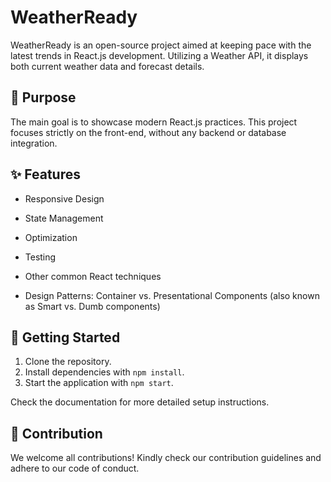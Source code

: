 # WeatherReady

WeatherReady is an open-source project aimed at keeping pace with the latest trends in React.js development. Utilizing a Weather API, it displays both current weather data and forecast details.

## 📌 Purpose

The main goal is to showcase modern React.js practices. This project focuses strictly on the front-end, without any backend or database integration.

## ✨ Features

- Responsive Design
- State Management
- Optimization
- Testing
- Other common React techniques

- Design Patterns: Container vs. Presentational Components (also known as Smart vs. Dumb components)

## 🚀 Getting Started

1. Clone the repository.
2. Install dependencies with `npm install`.
3. Start the application with `npm start`.

Check the documentation for more detailed setup instructions.

## 🤝 Contribution

We welcome all contributions! Kindly check our contribution guidelines and adhere to our code of conduct.

